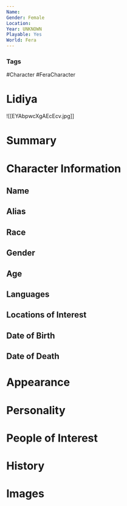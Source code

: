 ```yaml
---
Name: 
Gender: Female
Location: 
Year: UNKNOWN
Playable: Yes
World: Fera
---
```


### Tags
#Character #FeraCharacter 

# Lidiya
![[EYAbpwcXgAEcEcv.jpg]]

# Summary


# Character Information

## Name

## Alias

## Race

## Gender

## Age

## Languages

## Locations of Interest

## Date of Birth

## Date of Death

# Appearance

# Personality

# People of Interest

# History

# Images
